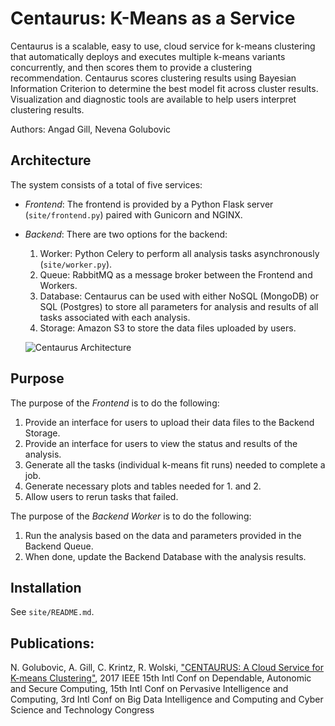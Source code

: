# Centaurus: K-Means as a Service
Centaurus is a scalable, easy to use, cloud service for k-means clustering that
automatically deploys and executes multiple k-means variants concurrently, and
then scores them to provide a clustering recommendation. Centaurus scores
clustering results using Bayesian Information Criterion to determine the best
model fit across cluster results. Visualization and diagnostic tools are
available to help users interpret clustering results.

Authors: Angad Gill, Nevena Golubovic

## Architecture
The system consists of a total of five services:
- _Frontend_: The frontend is provided by a Python Flask server
     (`site/frontend.py`) paired with Gunicorn and NGINX.
- _Backend_: There are two options for the backend:  
  1. Worker: Python Celery to perform all analysis tasks asynchronously
     (`site/worker.py`).
  2. Queue: RabbitMQ as a message broker between the Frontend and
     Workers.
  3. Database: Centaurus can be used with either NoSQL (MongoDB) or
   SQL (Postgres) to store all parameters for analysis and results of
   all tasks associated with each analysis.
  4. Storage: Amazon S3 to store the data files uploaded by users.

  ![Centaurus Architecture](doc/centaurus_architecture.png)

## Purpose
The purpose of the _Frontend_ is to do the following:
1. Provide an interface for users to upload their data files to the Backend
Storage.
2. Provide an interface for users to view the status and results of the
analysis.
3. Generate all the tasks (individual k-means fit runs) needed to complete
a job.
4. Generate necessary plots and tables needed for 1. and 2.  
5. Allow users to rerun tasks that failed.

The purpose of the _Backend Worker_ is to do the following:
1. Run the analysis based on the data and parameters provided in the
   Backend Queue.
2. When done, update the Backend Database with the analysis results.  

## Installation  
See `site/README.md`.

## Publications:
N. Golubovic, A. Gill, C. Krintz, R. Wolski,
["CENTAURUS: A Cloud Service for K-means Clustering"](http://www.cs.ucsb.edu/~ckrintz/papers/centaurus_datacom.pdf),
2017 IEEE 15th Intl Conf on Dependable, Autonomic and Secure Computing, 15th
Intl Conf on Pervasive Intelligence and Computing, 3rd Intl Conf on Big Data
Intelligence and Computing and Cyber Science and Technology Congress

